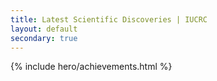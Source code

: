 ```yaml
---
title: Latest Scientific Discoveries | IUCRC
layout: default
secondary: true
---
```


{% include hero/achievements.html %}
